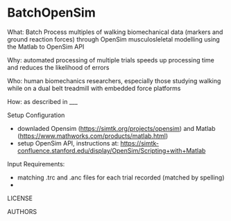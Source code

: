 # BatchOpenSim
What: Batch Process multiples of walking biomechanical data (markers and ground reaction forces) through OpenSim musculosleletal modelling using the Matlab to OpenSim API

Why: automated processing of multiple trials speeds up processing time and reduces the likelihood of errors

Who: human biomechanics researchers, especially those studying walking while on a dual belt treadmill with embedded force platforms

How: as described in ___

Setup Configuration
- downladed Opensim (https://simtk.org/projects/opensim) and Matlab (https://www.mathworks.com/products/matlab.html)
- setup OpenSim API, instructions at: https://simtk-confluence.stanford.edu/display/OpenSim/Scripting+with+Matlab


Input Requirements:
- matching .trc and .anc files for each trial recorded (matched by spelling)
- 


LICENSE

AUTHORS
